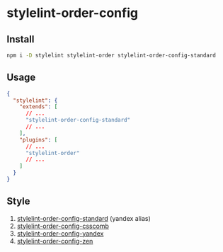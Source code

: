 # stylelint-order-config

## Install

```sh
npm i -D stylelint stylelint-order stylelint-order-config-standard
```

## Usage

```json
{
  "stylelint": {
    "extends": [
      // ...
      "stylelint-order-config-standard"
      // ...
    ],
    "plugins": [
      // ...
      "stylelint-order"
      // ...
    ]
  }
}
```

## Style

1. [stylelint-order-config-standard](https://github.com/xudong-dev/stylelint-order-config/tree/master/packages/stylelint-order-config-standard) (yandex alias)
2. [stylelint-order-config-csscomb](https://github.com/xudong-dev/stylelint-order-config/tree/master/packages/stylelint-order-config-csscomb)
3. [stylelint-order-config-yandex](https://github.com/xudong-dev/stylelint-order-config/tree/master/packages/stylelint-order-config-yandex)
4. [stylelint-order-config-zen](https://github.com/xudong-dev/stylelint-order-config/tree/master/packages/stylelint-order-config-zen)
